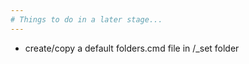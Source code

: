 ```yaml
--- 
# Things to do in a later stage...
---
```

- create/copy a default folders.cmd file in /_set folder
